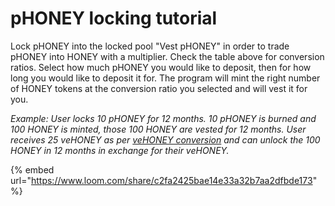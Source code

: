# pHONEY locking tutorial

Lock pHONEY into the locked pool "Vest pHONEY" in order to trade pHONEY into HONEY with a multiplier. Check the table above for conversion ratios. Select how much pHONEY you would like to deposit, then for how long you would like to deposit it for. The program will mint the right number of HONEY tokens at the conversion ratio you selected and will vest it for you.&#x20;

_Example: User locks 10 pHONEY for 12 months. 10 pHONEY is burned and 100 HONEY is minted, those 100 HONEY are vested for 12 months. User receives 25 veHONEY as per_ [_veHONEY conversion_](https://docs.honey.finance/products/tokens/vehoney) _and can unlock the 100 HONEY in 12 months in exchange for their veHONEY._



{% embed url="https://www.loom.com/share/c2fa2425bae14e33a32b7aa2dfbde173" %}
